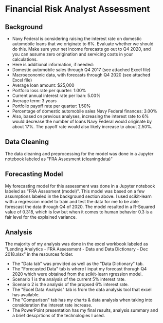 # Financial Risk Analyst Assessment

## Background
* Navy Federal is considering raising the interest rate on domestic automobile loans that we originate to 6%. Evaluate whether we should do this. Make sure your net income forecasts go out to Q4 2020, and you can assume zero origination and servicing costs in your calculations.  
* Here is additional information, if needed: 
 * Domestic automobile sales through Q4 2017 (see attached Excel file)
 * Macroeconomic data, with forecasts through Q4 2020 (see attached Excel file)
 * Average loan amount: $25,000
 * Portfolio loss rate per quarter: 1.00%
 * Current annual interest rate per loan: 5.00%
 * Average term: 3 years
 * Portfolio payoff rate per quarter: 1.50%
 * Percentage of domestic automobile sales Navy Federal finances: 3.00% 
* Also, based on previous analyses, increasing the interest rate to 6% would decrease the number of loans Navy Federal would originate by about 17%.  The payoff rate would also likely increase to about 2.50%.

## Data Cleaning
The data cleaning and preprocessing for the model was done in a Jupyter notebook labeled as "FRA Assesment (cleaningdata)"

## Forecasting Model
My forecasting model for this assessment was done in a Jupyter notebook labeled as "FRA Assesment (model)".
This model was based on a few assumptions labeled in the background section above.
I used scikit-learn with a regression model to train and test the data for me to be able forescast the data through Q4 of 2020.
The model resulted in a R-Squared value of 0.318, which is low but when it comes to human behavior 0.3 is a fair level for the explained variance.

## Analysis
The majority of my analysis was done in the excel workbook labeled as "Lending Analytics - FRA Assessment - Data and Data Dictionary - Dec 2018.xlsx" in the resources folder.
* The "Data tab" was provided as well as the "Data Dictionary" tab.
* The "Forecasted Data" tab is where I input my forecast thorugh Q4 2020 which were obtained from the scikit-learn rgression model.
* Scenario 1 is the analysis of the current 5% interest rate.
* Scenario 2 is the analysis of the propsed 6% interest rate.
* The "Excel Data Analysis" tab is from the data analysis tool that excel has available.
* The "Comparison" tab has my charts & data analysis when taking into consideration the interest rate increase.
* The PowerPoint presentation has my final results, analysis summary and a brief descprtions of the technologies I used.




